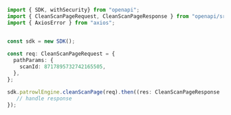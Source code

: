 <!-- Start SDK Example Usage -->
```typescript
import { SDK, withSecurity} from "openapi";
import { CleanScanPageRequest, CleanScanPageResponse } from "openapi/src/sdk/models/operations";
import { AxiosError } from "axios";


const sdk = new SDK();
    
const req: CleanScanPageRequest = {
  pathParams: {
    scanId: 8717895732742165505,
  },
};

sdk.patrowlEngine.cleanScanPage(req).then((res: CleanScanPageResponse | AxiosError) => {
   // handle response
});
```
<!-- End SDK Example Usage -->